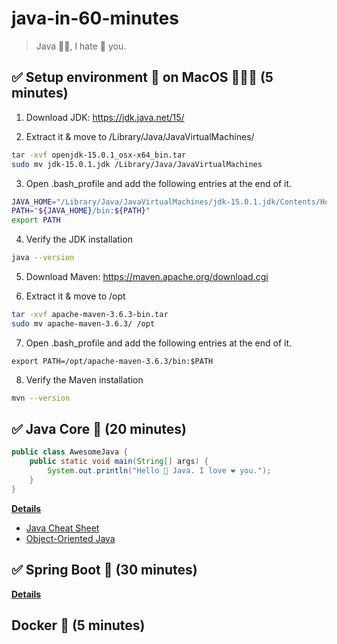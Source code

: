 # java-in-60-minutes

> Java 👸🏻, I hate 🤬 you.

## ✅ Setup environment 🌳 on MacOS 👩🏼‍💻 (5 minutes)

1. Download JDK: https://jdk.java.net/15/

2. Extract it & move to /Library/Java/JavaVirtualMachines/

```sh
tar -xvf openjdk-15.0.1_osx-x64_bin.tar
sudo mv jdk-15.0.1.jdk /Library/Java/JavaVirtualMachines
```

3. Open .bash_profile and add the following entries at the end of it.

```sh
JAVA_HOME="/Library/Java/JavaVirtualMachines/jdk-15.0.1.jdk/Contents/Home"
PATH="${JAVA_HOME}/bin:${PATH}"
export PATH
```

4. Verify the JDK installation

```sh
java --version
```

5. Download Maven: https://maven.apache.org/download.cgi

6. Extract it & move to /opt

```sh
tar -xvf apache-maven-3.6.3-bin.tar
sudo mv apache-maven-3.6.3/ /opt
```

7. Open .bash_profile and add the following entries at the end of it.

```
export PATH=/opt/apache-maven-3.6.3/bin:$PATH
```

8. Verify the Maven installation

```sh
mvn --version
```

## ✅ Java Core 👻 (20 minutes)

```java
public class AwesomeJava {
    public static void main(String[] args) {
        System.out.println("Hello 🖖 Java. I love ❤️ you.");
    }
}
```

**[Details](./java-core)**

- [Java Cheat Sheet](https://hackr.io/blog/java-cheat-sheet)
- [Object-Oriented Java](https://www.codecademy.com/learn/learn-java/modules/learn-java-object-oriented-java-u/cheatsheet)

## ✅ Spring Boot 💅 (30 minutes)

**[Details](./chichi)**

## Docker 🐳 (5 minutes)
